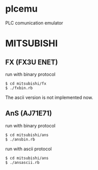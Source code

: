 plcemu
======
PLC comunication emulator


MITSUBISHI
======

FX (FX3U ENET)
-------
run with binary protocol
```
$ cd mitsubishi/fx
$ ./fxbin.rb
```

The ascii version is not implemented now.

AnS (AJ71E71)
-------
run with binary protocol
```
$ cd mitsubishi/ans
$ ./ansbin.rb
```

run with ascii protocol
```
$ cd mitsubishi/ans
$ ./ansascii.rb
```

